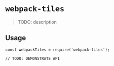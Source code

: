 # `webpack-tiles`

> TODO: description

## Usage

```
const webpackTiles = require('webpack-tiles');

// TODO: DEMONSTRATE API
```
